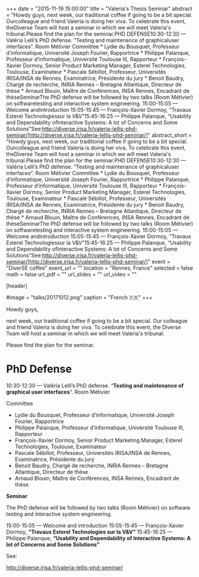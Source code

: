 +++
date = "2015-11-19 15:00:00"
title = "Valeria's Thesis Seminar"
abstract = "Howdy guys, next week, our traditional coffee if going to be a bit special. Ourcolleague and friend Valeria is doing her viva. To celebrate this event, theDiverse Team will host a seminar in which we will meet Valeria's tribunal.Please find the plan for the seminar.PHD DEFENSE10:30-12:30 — Valéria Lelli’s PhD defense. “Testing and maintenance of graphicaluser interfaces“. Room Métivier Committee * Lydie du Bousquet, Professeur   d’informatique, Université Joseph Fourier, Rapportrice * Philippe Palanque, Professeur   d’informatique, Université Toulouse III, Rapporteur * François-Xavier Dormoy, Senior   Product Marketing Manager, Esterel Technologies, Toulouse, Examinateur * Pascale Sébillot, Professeur,   Universités IRISA/INSA de Rennes, Examinatrice, Présidente du jury * Benoit Baudry, Chargé de recherche,   INRIA Rennes – Bretagne Atlantique, Directeur de thèse * Arnaud Blouin, Maître de   Conférences, INSA Rennes, Encadrant de thèseSeminarThe PhD defense will be followed by two talks (Room Métivier) on softwaretesting and interactive system engineering. 15:00-15:05 — Welcome andintroduction 15:05-15:45 — François-Xavier Dormoy, “Travaux Esterel Technologiessur la V&V”15:45-16:25 — Philippe Palanque, “Usability and Dependability ofInteractive Systems: A lot of Concerns and Some Solutions”See:http://diverse.irisa.fr/valeria-lellis-phd-seminar/[http://diverse.irisa.fr/valeria-lellis-phd-seminar/]"
abstract_short = "Howdy guys, next week, our traditional coffee if going to be a bit special. Ourcolleague and friend Valeria is doing her viva. To celebrate this event, theDiverse Team will host a seminar in which we will meet Valeria's tribunal.Please find the plan for the seminar.PHD DEFENSE10:30-12:30 — Valéria Lelli’s PhD defense. “Testing and maintenance of graphicaluser interfaces“. Room Métivier Committee * Lydie du Bousquet, Professeur   d’informatique, Université Joseph Fourier, Rapportrice * Philippe Palanque, Professeur   d’informatique, Université Toulouse III, Rapporteur * François-Xavier Dormoy, Senior   Product Marketing Manager, Esterel Technologies, Toulouse, Examinateur * Pascale Sébillot, Professeur,   Universités IRISA/INSA de Rennes, Examinatrice, Présidente du jury * Benoit Baudry, Chargé de recherche,   INRIA Rennes – Bretagne Atlantique, Directeur de thèse * Arnaud Blouin, Maître de   Conférences, INSA Rennes, Encadrant de thèseSeminarThe PhD defense will be followed by two talks (Room Métivier) on softwaretesting and interactive system engineering. 15:00-15:05 — Welcome andintroduction 15:05-15:45 — François-Xavier Dormoy, “Travaux Esterel Technologiessur la V&V”15:45-16:25 — Philippe Palanque, “Usability and Dependability ofInteractive Systems: A lot of Concerns and Some Solutions”See:http://diverse.irisa.fr/valeria-lellis-phd-seminar/[http://diverse.irisa.fr/valeria-lellis-phd-seminar/]"
event = "DiverSE coffee"
event_url = ""
location = "Rennes, France"
selected = false
math = false
url_pdf = ""
url_slides = ""
url_video = ""


[header]

#image = "talks/20171012.png"
caption = "French :fr:"
+++


Howdy guys,

next week, our traditional coffee if going to be a bit special. Our colleague and friend Valeria is doing her viva. To celebrate this event, the Diverse Team will host a seminar in which we will meet Valeria's tribunal.

Please find the plan for the seminar.
<h1>PhD Defense</h1>
10:30-12:30 — Valéria Lelli’s PhD defense. “<strong>Testing and maintenance of graphical user interfaces</strong>“. Room Métivier

Committee
<ul>
	<li>Lydie du Bousquet, Professeur d’informatique, Université Joseph Fourier, Rapportrice</li>
	<li>Philippe Palanque, Professeur d’informatique, Université Toulouse III, Rapporteur</li>
	<li>François-Xavier Dormoy, Senior Product Marketing Manager, Esterel Technologies, Toulouse, Examinateur</li>
	<li>Pascale Sébillot, Professeur, Universités IRISA/INSA de Rennes, Examinatrice, Présidente du jury</li>
	<li>Benoit Baudry, Chargé de recherche, INRIA Rennes – Bretagne Atlantique, Directeur de thèse</li>
	<li>Arnaud Blouin, Maître de Conférences, INSA Rennes, Encadrant de thèse</li>
</ul>
<strong>Seminar</strong>

The PhD defense will be followed by two talks (Room Métivier) on software testing and interactive system engineering.

15:00-15:05 — Welcome and introduction
15:05-15:45 — François-Xavier Dormoy, <strong>“Travaux Esterel Technologies sur la V&V”</strong>
15:45-16:25 — Philippe Palanque, <strong>“Usability and Dependability of Interactive Systems: A lot of Concerns and Some Solutions”</strong>

See:

<a href="http://diverse.irisa.fr/valeria-lellis-phd-seminar/">http://diverse.irisa.fr/valeria-lellis-phd-seminar/</a>
